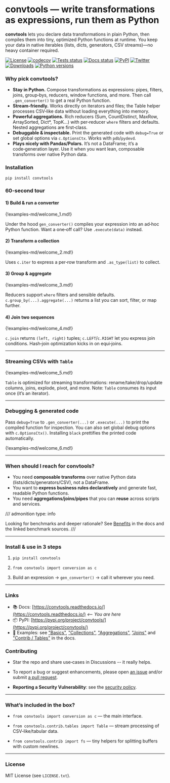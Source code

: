 # convtools — write transformations as expressions, run them as Python

**convtools** lets you declare data transformations in plain Python, then
compiles them into tiny, optimized Python functions at runtime. You keep your
data in native iterables (lists, dicts, generators, CSV streams)—no heavy
container required.

[![License](https://img.shields.io/github/license/westandskif/convtools.svg)](https://github.com/westandskif/convtools/blob/master/LICENSE.txt)
[![codecov](https://codecov.io/gh/westandskif/convtools/branch/master/graph/badge.svg)]( https://codecov.io/gh/westandskif/convtools)
[![Tests status](https://github.com/westandskif/convtools/workflows/tests/badge.svg)](https://github.com/westandskif/convtools/actions/workflows/pytest.yml)
[![Docs status](https://readthedocs.org/projects/convtools/badge/?version=latest)](https://convtools.readthedocs.io/en/latest/?badge=latest)
[![PyPI](https://badge.fury.io/py/convtools.svg)](https://pypi.org/project/convtools/)
[![Twitter](https://img.shields.io/twitter/url?label=convtools&style=social&url=https%3A%2F%2Ftwitter.com%2Fconvtools)](https://twitter.com/convtools)
[![Downloads](https://static.pepy.tech/badge/convtools)](https://pepy.tech/project/convtools)
[![Python versions](https://img.shields.io/pypi/pyversions/convtools.svg)](https://pypi.org/project/convtools/)

### Why pick convtools?

  * **Stay in Python.** Compose transformations as expressions: pipes, filters,
  joins, group‑bys, reducers, window functions, and more. Then call
  `.gen_converter()` to get a real Python function.
  * **Stream‑friendly.** Works directly on iterators and files; the Table
  helper processes CSV‑like data without loading everything into memory.
  * **Powerful aggregations.** Rich reducers (Sum, CountDistinct, MaxRow,
  ArraySorted, Dict*, TopK…) with per‑reducer `where` filters and defaults.
  Nested aggregations are first‑class.
  * **Debuggable & inspectable.** Print the generated code with `debug=True` or
  set global options via `c.OptionsCtx`. Works with `pdb`/`pydevd`.
  * **Plays nicely with Pandas/Polars.** It’s not a DataFrame; it’s a
  code‑generation layer. Use it when you want lean, composable transforms over
  native Python data.

### Installation
```
pip install convtools
```


### 60-second tour

#### 1) Build & run a converter

{!examples-md/welcome_1.md!}

Under the hood `gen_converter()` compiles your expression into an ad‑hoc Python
function. Want a one‑off call? Use `.execute(data)` instead.

#### 2) Transform a collection

{!examples-md/welcome_2.md!}

Uses `c.iter` to express a per‑row transform and `.as_type(list)` to collect. 

#### 3) Group & aggregate

{!examples-md/welcome_3.md!}

Reducers support `where` filters and sensible defaults.
`c.group_by(...).aggregate(...)` returns a list you can sort, filter, or map
further.

#### 4) Join two sequences

{!examples-md/welcome_4.md!}

`c.join` returns `(left, right)` tuples; `c.LEFT`/`c.RIGHT` let you express join
conditions. Hash‑join optimization kicks in on equi‑joins.

---

### Streaming CSVs with `Table`

{!examples-md/welcome_5.md!}

`Table` is optimized for streaming transformations: rename/take/drop/update
columns, joins, explode, pivot, and more. Note: `Table` consumes its input once
(it’s an iterator).

---

### Debugging & generated code

Pass `debug=True` to `.gen_converter(...)` or `.execute(...)` to print the
compiled function for inspection. You can also set global debug options with
`c.OptionsCtx()`. Installing `black` prettifies the printed code automatically.

{!examples-md/welcome_6.md!}

---

### When should I reach for convtools?

* You need **composable transforms** over native Python data
(lists/dicts/generators/CSV), not a DataFrame.
* You want to **express business rules declaratively** and generate fast,
readable Python functions.
* You need **aggregations/joins/pipes** that you can **reuse** across scripts
and services.

/// admonition
    type: info

Looking for benchmarks and deeper rationale? See [Benefits](./benefits.md) in
the docs and the linked benchmark sources.
///

---

### Install & use in 3 steps

1. `pip install convtools`

1. `from convtools import conversion as c`

1. Build an expression → `gen_converter()` → call it wherever you need. 

---

### Links

* 📚 Docs: [https://convtools.readthedocs.io/](https://convtools.readthedocs.io/) *<-- You are here*
* 📦 PyPI: [https://pypi.org/project/convtools/](https://pypi.org/project/convtools/)
* 🧪 Examples: see ["Basics"](./basics.md), ["Collections"](./collections.md),
["Aggregations"](./aggregations.md), ["Joins"](./joins.md) and ["Contrib /
Tables"](./contrib_tables.md) in the docs.


### Contributing

* Star the repo and share use‑cases in Discussions -- it really helps.

* To report a bug or suggest enhancements, please open [an
issue](https://github.com/westandskif/convtools/issues) and/or submit [a pull
request](https://github.com/westandskif/convtools/pulls).

* **Reporting a Security Vulnerability**: see the [security
policy](https://github.com/westandskif/convtools/security/policy).

---

### What’s included in the box?

* `from convtools import conversion as c` — the main interface.

* `from convtools.contrib.tables import Table` — stream processing of CSV‑like/tabular data.

* `from convtools.contrib import fs` — tiny helpers for splitting buffers with custom newlines.

---

### License

MIT License (see `LICENSE.txt`).
